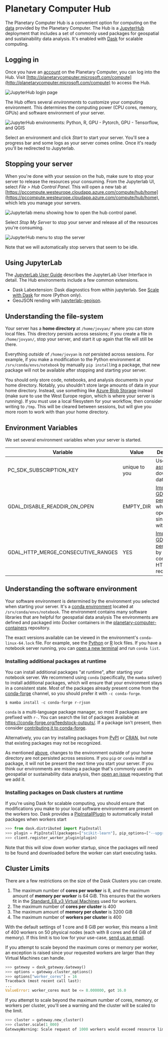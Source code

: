 # Planetary Computer Hub

The Planetary Computer Hub is a convenient option for computing on the [data](https://planetarycomputer.microsoft.com/catalog) provided by the Planetary Computer. The Hub is a [JupyterHub](https://jupyterhub.readthedocs.io/en/stable/) deployment that includes a set of commonly used packages for geospatial and sustainability data analysis. It's enabled with [Dask](https://dask.org/) for scalable computing.

## Logging in

Once you have an [account](https://planetarycomputer.microsoft.com/account/request) on the Planetary Computer, you can log into the Hub. Visit [http://planetarycomputer.microsoft.com/compute](http://planetarycomputer.microsoft.com/compute) to access the Hub.

![JupyterHub login page](images/hub-login.png)

The Hub offers several *environments* to customize your computing environment. This determines the computing power (CPU cores, memory, GPUs) and software environment of your server.

![JupyterHub environments: Python, R, GPU - Pytorch, GPU - Tensorflow, and QGIS](images/hub-profiles.png)

Select an environment and click *Start* to start your server. You'll see a progress bar and some logs as your server comes online. Once it's ready you'll be redirected to Jupyterlab.

## Stopping your server

When you're done with your session on the hub, make sure to stop your server to release the resources your consuming. From the Jupyterlab UI, select *File > Hub Control Panel*. This will open a new tab at [https://pccompute.westeurope.cloudapp.azure.com/compute/hub/home](https://pccompute.westeurope.cloudapp.azure.com/compute/hub/home), which lets you manage your servers.

![Jupyterlab menu showing how to open the hub control panel.](images/jupyterlab-menu.png)

Select *Stop My Server* to stop your server and release all of the resources you're consuming.

![JupyterHub menu to stop the server](images/hub-home.png)

Note that we will automatically stop servers that seem to be idle.

## Using JupyterLab

The [JupyterLab User Guide](https://jupyterlab.readthedocs.io/en/stable/user/interface.html) describes the JupyterLab User Interface in detail. The Hub environments include a few common extensions.

* Dask Labextension: Dask diagnostics from within jupyterlab. See [Scale with Dask](quickstarts/scale-with-dask/) for more (Python only).
* GeoJSON rending with [jupyterlab-geojson](https://github.com/jupyterlab/jupyter-renderers/tree/master/packages/geojson-extension).

## Understanding the file-system

Your server has a **home directory** at `/home/jovyan/` where you can store local files. This directory persists across sessions; if you create a file in `/home/jovyan/`, stop your server, and start it up again that file will still be there.

Everything *outside* of `/home/jovyan` is *not* persisted across sessions. For example, if you make a modification to the Python environment at `/srv/conda/envs/notebook` by manually `pip install`ing a package, that new package will not be available after stopping and starting your server.

You should only store code, notebooks, and analysis documents in your home directory.
Notably, you shouldn't store large amounts of data in your home directory. Instead, use something like [Azure Blob Storage](https://docs.microsoft.com/en-us/azure/storage/blobs/storage-blobs-introduction) instead (make sure to use the West Europe region, which is where your server is running). If you must use a local filesystem for your workflow, then consider writing to `/tmp`. This will be cleared between sessions, but will give you more room to work with than your home directory.

## Environment Variables

We set several environment variables when your server is started.

Variable                           | Value         | Description
---------------------------------- | ------------- | -----------
PC_SDK_SUBSCRIPTION_KEY            | unique to you | Used to [sign assets](../concepts/sas) to download data.
GDAL_DISABLE_READDIR_ON_OPEN       | EMPTY_DIR     | [Improves GDAL performance](https://trac.osgeo.org/gdal/wiki/ConfigOptions#GDAL_DISABLE_READDIR_ON_OPEN) when opening single COGs with GDAL.
GDAL_HTTP_MERGE_CONSECUTIVE_RANGES | YES           | [Improves GDAL performance](https://trac.osgeo.org/gdal/wiki/ConfigOptions#GDAL_HTTP_MERGE_CONSECUTIVE_RANGES) by merging consecutive HTTP requests.

## Understanding the software environment

Your software environment is determined by the environment you selected when starting your server. It's a [conda environment](https://docs.conda.io/projects/conda/en/latest/user-guide/tasks/manage-environments.html) located at ``/srv/conda/envs/notebook``. The environment contains many software libraries that are helpful for geospatial data analysis The environments are defined and packaged into Docker containers in the [planetary-computer-containers][containers] repository.

The exact versions available can be viewed in the environment's `conda-linux-64.lock` file. For example, see the [Python](https://github.com/microsoft/planetary-computer-containers/blob/main/python/conda-linux-64.lock) or [R](https://github.com/microsoft/planetary-computer-containers/blob/main/r/conda-linux-64.lock) lock files. If you have a notebook server running, you can [open a new terminal](https://jupyterlab.readthedocs.io/en/stable/user/terminal.html) and run `conda list`.

### Installing additional packages at runtime

You can install additional packages "at runtime", after starting your notebook server. We recommend using `conda` (specifically, the `mamba` solver) to install additional packages, which will ensure that your environment stays in a consistent state. Most of the packages already present come from the [conda-forge](https://conda-forge.org/) channel, so you should prefer it with `-c conda-forge`.

```console
$ mamba install -c conda-forge r-rjson
```

`conda` is a multi-language package manager, so most R packages are prefixed with `r-`. You can search the list of packages available at <https://conda-forge.org/feedstock-outputs/>. If a package isn't present, then consider [contributing it to conda-forge](https://conda-forge.org/#contribute).

Alternatively, you can try installing packages from [PyPI](https://pypi.org/) or [CRAN](https://cran.r-project.org/), but note that existing packages may not be recognized.

As mentioned [above](#Understanding-the-file-system), changes to the environment outside of your home directory are not persisted across sessions. If you ``pip`` or ``conda`` install a package, it will not be present the next time you start your server. If you think our environments are missing a package that's commonly used in geospatial or sustainability data analysis, then [open an issue](https://github.com/microsoft/PlanetaryComputer/issues) requesting that we add it.

### Installing packages on Dask clusters at runtime

If you're using Dask for scalable computing, you should ensure that modifications you make to your local software environment are present on the workers too. Dask provides a [PipInstallPlugin](https://distributed.dask.org/en/latest/plugins.html#distributed.diagnostics.plugin.PipInstall) to automatically install packages when workers start

```python
>>> from dask.distributed import PipInstall
>>> plugin = PipInstall(packages=["scikit-learn"], pip_options=["--upgrade"])
>>> client.register_worker_plugin(plugin)
```

Note that this will slow down worker startup, since the packages will need to be found and downloaded before the worker can start executing tasks.

## Cluster Limits

There are a few restrictions on the size of the Dask Clusters you can create.

1. The maximum number of **cores per worker** is 8, and the maximum amount of **memory per worker** is 64 GiB. This ensures that the workers fit in the [Standard_E8_v3 Virtual Machines][vms] used for workers.
2. The maximum number of **cores per cluster** is 400
3. The maximum amount of **memory per cluster** is 3200 GiB
4. The maximum number of **workers per cluster** is 400

With the default settings of 1 core and 8 GiB per worker, this means a limit of 400 workers on 50 physical nodes (each with 8 cores and 64 GiB of memory). If this limit is too low for your use-case, [send us an email][email].

If you attempt to scale beyond the maximum cores or memory per worker, an exception is raised since your requested workers are larger than they Virtual Machines can handle.

```python
>>> gateway = dask_gateway.Gateway()
>>> options = gateway.cluster_options()
>>> options["worker_cores"] = 16
Traceback (most recent call last):
...
ValueError: worker_cores must be <= 8.000000, got 16.0
```

If you attempt to scale beyond the maximum number of cores, memory, or workers per cluster, you'll see a warning and the cluster will be scaled to the limit.

```python
>>> cluster = gateway.new_cluster()
>>> cluster.scale(1_000)
GatewayWarning: Scale request of 1000 workers would exceed resource limit of 400 workers. Scaling to 400 instead.
```

[vms]: https://docs.microsoft.com/en-us/azure/virtual-machines/ev3-esv3-series
[email]: mailto:planetarycomputer@microsoft.com
[containers]: https://github.com/microsoft/planetary-computer-containers